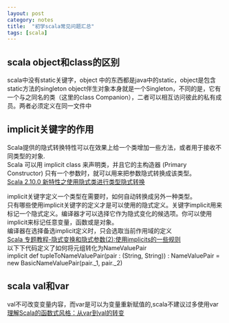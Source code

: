 ```yaml
---
layout: post
category: notes
title:  "初学scala常见问题汇总"
tags: [scala]
---
```

## scala object和class的区别  
scala中没有static关键字，object 中的东西都是java中的static，object是包含static方法的singleton
object伴生对象本身就是一个Singleton，不同的是，它有一个与之同名的类（这里的class Companion），二者可以相互访问彼此的私有成员。两者必须定义在同一文件中
<!-- more -->
## implicit关键字的作用
Scala提供的隐式转换特性可以在效果上给一个类增加一些方法，或者用于接收不同类型的对象.  
Scala 可以用 implicit class 来声明类，并且它的主构造器 (Primary Constructor) 只有一个参数时，就可以用来把参数隐式转换成该类型。  
[Scala 2.10.0 新特性之使用隐式类进行类型隐式转换](http://unmi.cc/scala-2-10-0-new-features-implicit-class/)  

implicit关键字定义一个类型在需要时，如何自动转换成另外一种类型。   
只有哪些使用implicit关键字的定义才是可以使用的隐式定义。关键字implicit用来标记一个隐式定义。编译器才可以选择它作为隐式变化的候选项。你可以使用implicit来标记任意变量，函数或是对象。   
编译器在选择备选implicit定义时，只会选取当前作用域的定义  
[Scala 专题教程-隐式变换和隐式参数(2):使用implicits的一些规则](http://www.tuicool.com/articles/fuy6Jz)  
以下下代码定义了如何将元组转化为NameValuePair  
implicit def tupleToNameValuePair(pair : (String, String)) : NameValuePair = new BasicNameValuePair(pair._1, pair._2)
## scala val和var
val不可改变变量内容，而var是可以为变量重新赋值的,scala不建议过多使用var  
[理解Scala的函数式风格：从var到val的转变](http://developer.51cto.com/art/200907/134956.htm)
